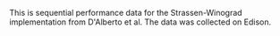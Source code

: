 This is sequential performance data for the Strassen-Winograd implementation from D'Alberto et al.
The data was collected on Edison.